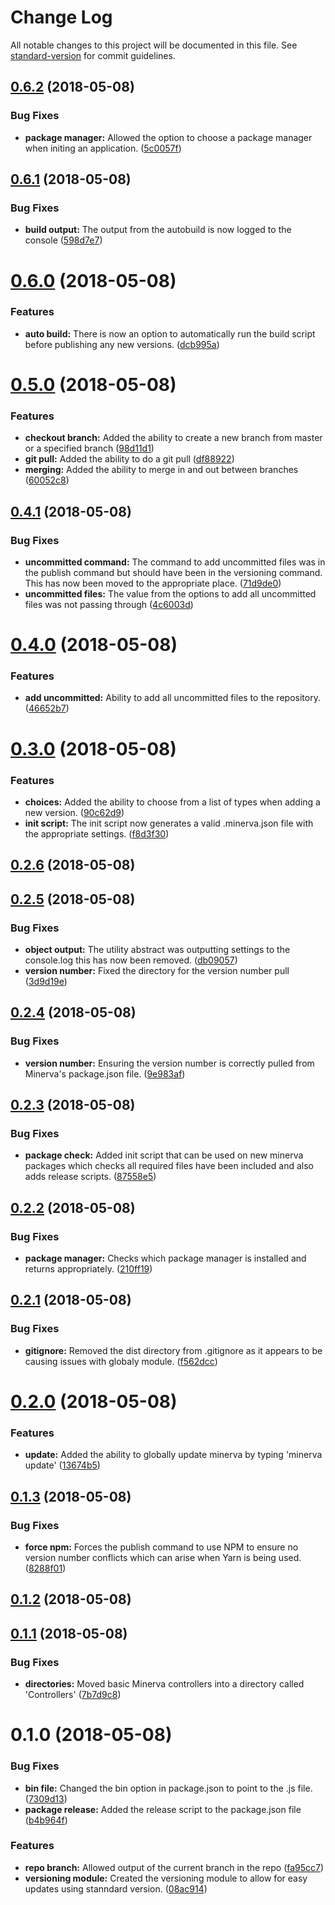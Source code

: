 # Change Log

All notable changes to this project will be documented in this file. See [standard-version](https://github.com/conventional-changelog/standard-version) for commit guidelines.

<a name="0.6.2"></a>
## [0.6.2](https://github.com/sisk-technology-group-ltd/minerva/compare/v0.6.1...v0.6.2) (2018-05-08)


### Bug Fixes

* **package manager:** Allowed the option to choose a package manager when initing an application. ([5c0057f](https://github.com/sisk-technology-group-ltd/minerva/commit/5c0057f))



<a name="0.6.1"></a>
## [0.6.1](https://github.com/sisk-technology-group-ltd/minerva/compare/v0.6.0...v0.6.1) (2018-05-08)


### Bug Fixes

* **build output:** The output from the autobuild is now logged to the console ([598d7e7](https://github.com/sisk-technology-group-ltd/minerva/commit/598d7e7))



<a name="0.6.0"></a>
# [0.6.0](https://github.com/sisk-technology-group-ltd/minerva/compare/v0.5.0...v0.6.0) (2018-05-08)


### Features

* **auto build:** There is now an option to automatically run the build script before publishing any new versions. ([dcb995a](https://github.com/sisk-technology-group-ltd/minerva/commit/dcb995a))



<a name="0.5.0"></a>
# [0.5.0](https://github.com/sisk-technology-group-ltd/minerva/compare/v0.4.1...v0.5.0) (2018-05-08)


### Features

* **checkout branch:** Added the ability to create a new branch from master or a specified branch ([98d11d1](https://github.com/sisk-technology-group-ltd/minerva/commit/98d11d1))
* **git pull:** Added the ability to do a git pull ([df88922](https://github.com/sisk-technology-group-ltd/minerva/commit/df88922))
* **merging:** Added the ability to merge in and out between branches ([60052c8](https://github.com/sisk-technology-group-ltd/minerva/commit/60052c8))



<a name="0.4.1"></a>
## [0.4.1](https://github.com/sisk-technology-group-ltd/minerva/compare/v0.4.0...v0.4.1) (2018-05-08)


### Bug Fixes

* **uncommitted command:** The command to add uncommitted files was in the publish command but should have been in the versioning command. This has now been moved to the appropriate place. ([71d9de0](https://github.com/sisk-technology-group-ltd/minerva/commit/71d9de0))
* **uncommitted files:** The value from the options to add all uncommitted files was not passing through ([4c6003d](https://github.com/sisk-technology-group-ltd/minerva/commit/4c6003d))



<a name="0.4.0"></a>
# [0.4.0](https://github.com/sisk-technology-group-ltd/minerva/compare/v0.3.0...v0.4.0) (2018-05-08)


### Features

* **add uncommitted:** Ability to add all uncommitted files to the repository. ([46652b7](https://github.com/sisk-technology-group-ltd/minerva/commit/46652b7))



<a name="0.3.0"></a>
# [0.3.0](https://github.com/sisk-technology-group-ltd/minerva/compare/v0.2.6...v0.3.0) (2018-05-08)


### Features

* **choices:** Added the ability to choose from a list of types when adding a new version. ([90c62d9](https://github.com/sisk-technology-group-ltd/minerva/commit/90c62d9))
* **init script:** The init script now generates a valid .minerva.json file with the appropriate settings. ([f8d3f30](https://github.com/sisk-technology-group-ltd/minerva/commit/f8d3f30))



<a name="0.2.6"></a>
## [0.2.6](https://github.com/sisk-technology-group-ltd/minerva/compare/v0.2.5...v0.2.6) (2018-05-08)



<a name="0.2.5"></a>
## [0.2.5](https://github.com/sisk-technology-group-ltd/minerva/compare/v0.2.4...v0.2.5) (2018-05-08)


### Bug Fixes

* **object output:** The utility abstract was outputting settings to the console.log this has now been removed. ([db09057](https://github.com/sisk-technology-group-ltd/minerva/commit/db09057))
* **version number:** Fixed the directory for the version number pull ([3d9d19e](https://github.com/sisk-technology-group-ltd/minerva/commit/3d9d19e))



<a name="0.2.4"></a>
## [0.2.4](https://github.com/sisk-technology-group-ltd/minerva/compare/v0.2.3...v0.2.4) (2018-05-08)


### Bug Fixes

* **version number:** Ensuring the version number is correctly pulled from Minerva's package.json file. ([9e983af](https://github.com/sisk-technology-group-ltd/minerva/commit/9e983af))



<a name="0.2.3"></a>
## [0.2.3](https://github.com/sisk-technology-group-ltd/minerva/compare/v0.2.2...v0.2.3) (2018-05-08)


### Bug Fixes

* **package check:** Added init script that can be used on new minerva packages which checks all required files have been included and also adds release scripts. ([87558e5](https://github.com/sisk-technology-group-ltd/minerva/commit/87558e5))



<a name="0.2.2"></a>
## [0.2.2](https://github.com/sisk-technology-group-ltd/minerva/compare/v0.2.1...v0.2.2) (2018-05-08)


### Bug Fixes

* **package manager:** Checks which package manager is installed and returns appropriately. ([210ff19](https://github.com/sisk-technology-group-ltd/minerva/commit/210ff19))



<a name="0.2.1"></a>
## [0.2.1](https://github.com/sisk-technology-group-ltd/minerva/compare/v0.2.0...v0.2.1) (2018-05-08)


### Bug Fixes

* **gitignore:** Removed the dist directory from .gitignore as it appears to be causing issues with globaly module. ([f562dcc](https://github.com/sisk-technology-group-ltd/minerva/commit/f562dcc))



<a name="0.2.0"></a>
# [0.2.0](https://github.com/sisk-technology-group-ltd/minerva/compare/v0.1.3...v0.2.0) (2018-05-08)


### Features

* **update:** Added the ability to globally update minerva by typing 'minerva update' ([13674b5](https://github.com/sisk-technology-group-ltd/minerva/commit/13674b5))



<a name="0.1.3"></a>
## [0.1.3](https://github.com/sisk-technology-group-ltd/minerva/compare/v0.1.2...v0.1.3) (2018-05-08)


### Bug Fixes

* **force npm:** Forces the publish command to use NPM to ensure no version number conflicts which can arise when Yarn is being used. ([8288f01](https://github.com/sisk-technology-group-ltd/minerva/commit/8288f01))



<a name="0.1.2"></a>
## [0.1.2](https://github.com/sisk-technology-group-ltd/minerva/compare/v0.1.1...v0.1.2) (2018-05-08)



<a name="0.1.1"></a>
## [0.1.1](https://github.com/sisk-technology-group-ltd/minerva/compare/v0.1.0...v0.1.1) (2018-05-08)


### Bug Fixes

* **directories:** Moved basic Minerva controllers into a directory called 'Controllers' ([7b7d9c8](https://github.com/sisk-technology-group-ltd/minerva/commit/7b7d9c8))



<a name="0.1.0"></a>
# 0.1.0 (2018-05-08)


### Bug Fixes

* **bin file:** Changed the bin option in package.json to point to the .js file. ([7309d13](https://github.com/sisk-technology-group-ltd/minerva/commit/7309d13))
* **package release:** Added the release script to the package.json file ([b4b964f](https://github.com/sisk-technology-group-ltd/minerva/commit/b4b964f))


### Features

* **repo branch:** Allowed output of the current branch in the repo ([fa95cc7](https://github.com/sisk-technology-group-ltd/minerva/commit/fa95cc7))
* **versioning module:** Created the versioning module to allow for easy updates using stanndard version. ([08ac914](https://github.com/sisk-technology-group-ltd/minerva/commit/08ac914))
